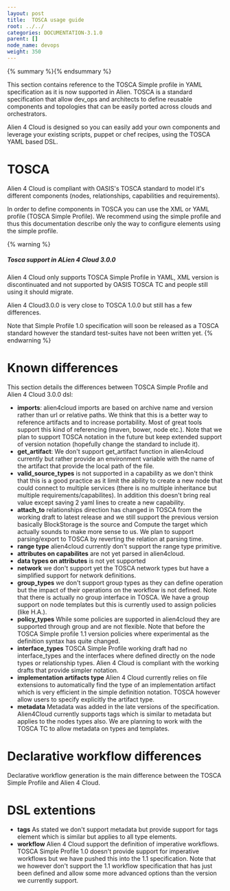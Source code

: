 ```yaml
---
layout: post
title:  TOSCA usage guide
root: ../../
categories: DOCUMENTATION-3.1.0
parent: []
node_name: devops
weight: 350
---
```


{% summary %}{% endsummary %}

This section contains reference to the TOSCA Simple profile in YAML specification as it is now supported in Alien. TOSCA is a standard specification that allow dev_ops and architects to define reusable components and topologies that can be easily ported across clouds and orchestrators.

Alien 4 Cloud is designed so you can easily add your own components and leverage your existing scripts, puppet or chef recipes, using the TOSCA YAML based DSL.

# TOSCA

Alien 4 Cloud is compliant with OASIS's TOSCA standard to model it's different components (nodes, relationships, capabilities and requirements).

In order to define components in TOSCA you can use the XML or YAML profile (TOSCA Simple Profile). We recommend using the simple profile and thus this documentation describe only the way to configure elements using the simple profile.

{% warning %}
<h5>Tosca support in ALien 4 Cloud 3.0.0</h5>
Alien 4 Cloud only supports TOSCA Simple Profile in YAML, XML version is discontinuated and not supported by OASIS TOSCA TC and people still using it should migrate.

Alien 4 Cloud3.0.0 is very close to TOSCA 1.0.0 but still has a few differences.

Note that Simple Profile 1.0 specification will soon be released as a TOSCA standard however the standard test-suites have not been written yet.
{% endwarning %}

# Known differences

This section details the differences between TOSCA Simple Profile and Alien 4 Cloud 3.0.0 dsl:

* __imports__: alien4cloud imports are based on archive name and version rather than url or relative paths. We think that this is a better way to reference artifacts and to increase portability. Most of great tools support this kind of referencing (maven, bower, node etc.). Note that we plan to support TOSCA notation in the future but keep extended support of version notation (hopefully change the standard to include it).
* __get_artifact__: We don't support get_artifact function in alien4cloud currently but rather provide an environment variable with the name of the artifact that provide the local path of the file.
* __valid_source_types__ is not supported in a capability as we don't think that this is a good practice as it limit the ability to create a new node that could connect to multiple services (there is no multiple inheritance but multiple requirements/capabilites). In addition this doesn't bring real value except saving 2 yaml lines to create a new capability.
* __attach_to__ relationships direction has changed in TOSCA from the working draft to latest release and we still support the previous version basically BlockStorage is the source and Compute the target which actually sounds to make more sense to us. We plan to support parsing/export to TOSCA by reverting the relation at parsing time.
* __range type__ alien4cloud currently don't support the range type primitive.
* __attributes on capabilites__ are not yet parsed in alien4cloud.
* __data types on attributes__ is not yet supported
* __network__ we don't support yet the TOSCA network types but have a simplified support for network definitions.
* __group_types__ we don't support group types as they can define operation but the impact of their operations on the workflow is not defined. Note that there is actually no group interface in TOSCA. We have a group support on node templates but this is currently used to assign policies (like H.A.).
* __policy_types__ While some policies are supported in alien4cloud they are supported through group and are not flexible. Note that before the TOSCA Simple profile 1.1 version policies where experimental as the definition syntax has quite changed.
* __interface_types__ TOSCA Simple Profile working draft had no interface_types and the interfaces where defined directly on the node types or relationship types. Alien 4 Cloud is compliant with the working drafts that provide simpler notation.
* __implementation artifacts type__ Alien 4 Cloud currently relies on file extensions to automatically find the type of an implementation artifact which is very efficient in the simple definition notation. TOSCA however allow users to specify explicitly the artifact type.
* __metadata__ Metadata was added in the late versions of the specification. Alien4Cloud currently supports tags which is similar to metadata but applies to the nodes types also. We are planning to work with the TOSCA TC to allow metadata on types and templates.

# Declarative workflow differences

Declarative workflow generation is the main difference between the TOSCA Simple Profile and Alien 4 Cloud.

# DSL extentions

* __tags__ As stated we don't support metadata but provide support for tags element which is similar but applies to all type elements.
* __workflow__ Alien 4 Cloud support the definition of imperative workflows. TOSCA Simple Profile 1.0 doesn't provide support for imperative workflows but we have pushed this into the 1.1 specification. Note that we however don't support the 1.1 workflow specification that has just been defined and allow some more advanced options than the version we currently support.
